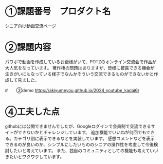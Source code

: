 # ①課題番号　プロダクト名
シニア向け動画交流ページ

# ②課題内容
パワポで動画を作成しているお爺様がいて、POTZのオンライン交流会で作品が大人気をなっています。
著作権の問題はありますが、皆様に披露できる機会が生きがいにもなっている様子でなんかそういう交流できるものができないかと作成して見ました。

#　　③demo
https://akiyumeyou.github.io/2024_youtube_kadai6/

# ④工夫した点
githubには公開できませんでしたが、Googleログインで会員制で交流できるサイトができないかとチャレンジしています。
追加機能でいいねが何回でもできる。カテゴリ別に表示できるなとを実装しています。
感想コメントなどを表示できるのが良いのか、シンプルにしたいもののシニアの操作性を考慮して今後検討したいと考えています。
また、独自のコミュニティとしての機能も考えていいきたいとワクワクしています。
